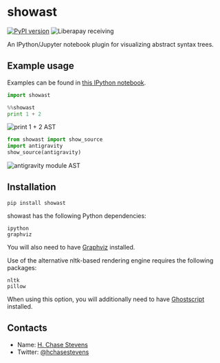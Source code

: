 # showast
[![PyPI version](https://badge.fury.io/py/showast.svg)](https://badge.fury.io/py/showast)
![Liberapay receiving](https://img.shields.io/liberapay/receives/hchasestevens.svg)

An IPython/Jupyter notebook plugin for visualizing abstract syntax trees.

Example usage
--------------
Examples can be found in [this IPython notebook](https://github.com/hchasestevens/show_ast/blob/master/Example.ipynb).

```python
import showast
```

```python
%%showast
print 1 + 2
```
![print 1 + 2 AST](http://i.imgur.com/vK3XTkX.png)

```python
from showast import show_source
import antigravity
show_source(antigravity)
```
![antigravity module AST](http://i.imgur.com/NJY6xhw.png)

Installation
-------------
```
pip install showast
```

showast has the following Python dependencies:
```
ipython
graphviz
```

You will also need to have [Graphviz](http://www.graphviz.org/Download..php) installed.

Use of the alternative nltk-based rendering engine requires the following packages:
```
nltk
pillow
```
When using this option, you will additionally need to have [Ghostscript](http://ghostscript.com/download/gsdnld.html) installed.

Contacts
--------

* Name: [H. Chase Stevens](http://www.chasestevens.com)
* Twitter: [@hchasestevens](https://twitter.com/hchasestevens)
